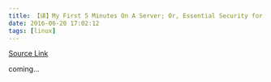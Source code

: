 ```yaml
---
title: 【译】My First 5 Minutes On A Server; Or, Essential Security for Linux Servers
date: 2016-06-20 17:02:12
tags: [linux]
---
```


[Source Link](https://plusbryan.com/my-first-5-minutes-on-a-server-or-essential-security-for-linux-servers?utm_source=wanqu.co&utm_campaign=Wanqu+Daily&utm_medium=website)

coming...